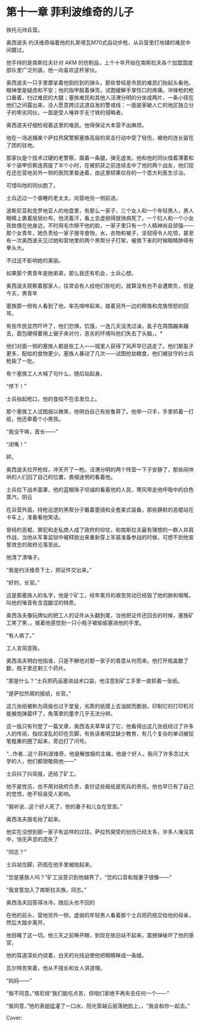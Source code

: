 # 第十一章 菲利波维奇的儿子



铁托元帅兵营。

奥西波夫·约沃维奇端着他的扎斯塔瓦M70式自动步枪，从兵营里打地铺的难民中间踱过。

他手持的是南斯拉夫针对 AKM 的仿制品，上个十年开始在南斯拉夫各个加盟国度部队里广泛列装。他一向喜欢这杆家伙。

奥西波夫一只手里摩挲着他刚捡到的弹头，那些曾经是市民的难民们抬起头看他，眼神里是疑虑和不安；他的指甲敲着弹壳，试图缓解手掌伤口的疼痛。冲锋枪的枪口垂着，扫过难民的大腿；塞族难民和其他人泾渭分明的分坐成两片，一条小径在他们之间露出来，没人愿意跨过这道自发的警戒线：一面是家破人亡的地区独立分子的卑劣同伙，一面是受人唾弃手无寸铁的侵略者。

奥西波夫仔细检视着这里的难民。他得保证大本营不出麻烦。

他在一场追捕某个萨拉热窝警察塞族高层的突击行动中受了轻伤，被他的连长留在了团的驻地。

那家伙是个技术过硬的老警察，瘸着一条腿，弹无虚发。他和他的同伙借着薄雾和半个装甲侦察连周旋了半个小时，在被抓获之前连续击中了他的两个战友，他们现在还在营地另外一侧的医院里昏迷着，由这里硕果仅存的一个意大利医生诊治。

可惜叫他的同伙跑了。

士兵迈过一个昏睡的老太太，向营地另一侧前进。

波斯尼亚和克罗地亚人的地盘里，有那么一家子，三个女人和一个年轻男人，男人眼睛上裹着层层纱布，他流着汗，看上去虚弱得就快病死了。一个妇人和一个小女孩依偎在他身边，不时用毛巾擦干他的脸，一家子里只有一个人精神尚且顽强——那个女青年，她负责给一家子搜寻食物，水，衣物和被子，坚韧得令人吃惊，甚至有一次奥西波夫见过她和营地里的两个黑帮分子打架，被救下来的时候眼睛肿得有拳头大。

不过这不影响她的美丽。

如果那个男青年是她弟弟，那么我还有机会，士兵心想。

奥西波夫观察着那家人，往常会有人给他们些吃的，就算没有也不会遭欺负，但是今天，男青年

塞族那一侧有人看到了他，率先喧哗起来，接着另外一边的穆族和克族愤怒的回骂，

有些市民显然吓坏了，他们恐惧，饥饿，一连几天没洗过澡，虱子在周围蹦来蹦去，面包硬得要用上锯子来对付，恶劣的环境叫他们失去了头脑，。*

他们对面一侧的塞族人都是些工人——城里人获得了风声早已逃走了。他们那虱子更多，配给的食物更少。塞族人暴动了几次——试图抢劫粮食，他们被驻守的士兵枪毙了一批。

有个塞族工人大喊了句什么，随后站起身。

“停下！”

士兵抬起枪口，他的食指不在击发位上。

那个塞族工人试图报以微笑，他明白自己有些鲁莽了。他举一只手，手里抓着一打纸，他还牵着个小男孩。

“我没干嘛，首长——”

“闭嘴！”

砰。

奥西波夫拉开枪栓，冲天开了一枪。泾渭分明的两个阵营一下子安静了，那些闹哄哄的人们回了自己的位置，畏缩迷惘的看着他。

士兵拉下战术面罩，他的蓝眼珠子坦诚的看着他的人民，寒风带走他呼吸中的白色蒸汽，阴云

在兵营外面，持枪巡逻的黑帮分子戴着墨镜和全套美式装备，那些静默的恶棍站在卡车上，准备看他笑话。

曾经的恶棍、罪犯和走私商人成了政府的仰仗，和南斯拉夫最有理想的一群人并肩作战，当他从军事监狱中被释放出来重新穿上军装准备参战的时候，可想不到他宣誓效忠的政府沦落至此。

他清了清嗓子。

“我是约沃维奇下士，把证件交出来。”

“好的，长官。”



这是那塞族人的名字，他是个矿工，经年累月的艰苦劳动已经毁了他的肺和咽喉，叫他的嗓音有含混酸涩的特质，

奥西洛夫像玩牌似的把工人的证件从头翻到尾，当他把证件还回去的时候，塞族矿工笑了笑，，接着他感觉到一只小瓶子被偷偷塞进他的手里。

“有人病了。”

工人言简意赅。

奥西洛夫明白他指谁，只是不解他对那一家子的善意从何而来。他打开瓶盖数了数，瓶子里还剩三个药片。

“那是什么？”士兵把药品塞进战术口袋，他注意到矿工手里一直抓着一张纸。

“是萨拉热窝的报纸，长官。”

这几张纸被称为简报也过于堂皇，劣质的纸摸上去油腻而脆弱，印制它的打印机可能被炮弹震坏了，角落里的墨字几乎无法分辨。

这一版只有刊登了一篇文章，奥西洛夫草草读了它，他看得出这几张纸经过了许多人的传阅，指纹凌乱的印在页脚，有些读者明显缺少教育，有几个复杂的单词被铅笔粗重的圈了起来，旁边打了问号。

“...作者...这个菲利波维奇，他是解放报的主编，他是个好人，我问了许多念过大学的人，他们都很敬佩他——”

士兵抖了抖简报，还给了矿工。

他不是党员，也不用对政府负责，查抄这些报纸是宪兵的责任。他也早已有了自己的觉悟，绝不轻易受人影响。

“我听说...这个好人死了，他的妻子和儿女在受苦。”

奥西洛夫眉毛抬了起来。

他实在没想到那一家子有这样的过往。萨拉热窝受的创伤已经太多，许多人淹没其中，悄无声息的遗失了





“同志？”

士兵站住脚，药瓶在他手里被抛起来。

“您是塞族人吗？”矿工没意识到他越界了，“您的口音和我妻子很像——”

“我宣誓加入了南斯拉夫族，同志。”

奥西洛夫回答得冰冷，随后头也不回的

在他的前头，营地另外一侧，虚弱的年轻男人看着那个士兵把药瓶交给他的母亲，然后大踏步离开。

他目睹了这一切。他三天之前睁开眼，到现在依旧站不起来，震撼弹破坏了他的感官，

他的耳道深处灼烧着，白天的光线迫使他把眼睛眯成一条缝。



瓦尔特苦笑着，他从不擅长和女人讲道理。

“妈妈——”

“我不同意。”塔尼娅“我们能吃点苦，但咱们家绝不再失去任何一个——”

“我同意，”他的表姐猛灌了一口水，阳光穿越云层落她脸上，，“我会和你一起去。”



Cover:


